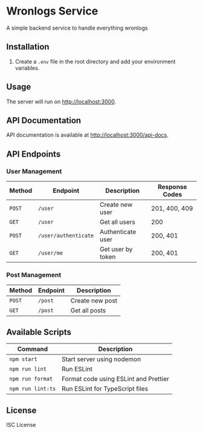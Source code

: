 # Wronlogs Service

A simple backend service to handle everything wronlogs

## Installation

1. Create a `.env` file in the root directory and add your environment variables.

## Usage

The server will run on [http://localhost:3000](http://localhost:3000).

## API Documentation

API documentation is available at [http://localhost:3000/api-docs](http://localhost:3000/api-docs).

## API Endpoints

### User Management

| Method | Endpoint | Description | Response Codes |
|--------|----------|-------------|----------------|
| `POST` | `/user` | Create new user | 201, 400, 409 |
| `GET` | `/user` | Get all users | 200 |
| `POST` | `/user/authenticate` | Authenticate user | 200, 401 |
| `GET` | `/user/me` | Get user by token | 200, 401 |

### Post Management

| Method | Endpoint | Description |
|--------|----------|-------------|
| `POST` | `/post` | Create new post |
| `GET` | `/post` | Get all posts |

## Available Scripts

| Command | Description |
|---------|-------------|
| `npm start` | Start server using nodemon |
| `npm run lint` | Run ESLint |
| `npm run format` | Format code using ESLint and Prettier |
| `npm run lint:ts` | Run ESLint for TypeScript files |

## License

ISC License